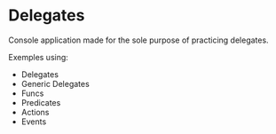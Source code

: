 # Delegates

Console application made for the sole purpose of practicing delegates.

Exemples using:
- Delegates
- Generic Delegates
- Funcs
- Predicates
- Actions
- Events
